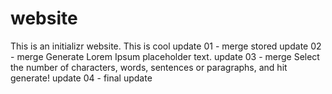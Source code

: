 # website

This is an initializr website.
This is cool
update 01 - merge stored
update 02 - merge Generate Lorem Ipsum placeholder text.
update 03 - merge Select the number of characters, words, sentences or paragraphs, and hit generate!
update 04 - final update
